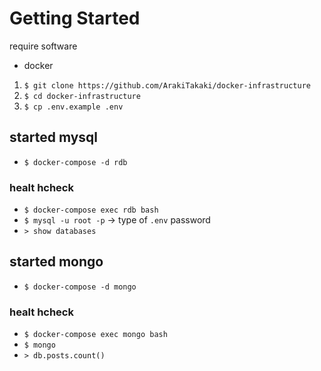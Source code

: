 # Getting Started

require software
- docker


1. `$ git clone https://github.com/ArakiTakaki/docker-infrastructure`
2. `$ cd docker-infrastructure`
3. `$ cp .env.example .env`

## started mysql

- `$ docker-compose -d rdb`

### healt hcheck

- `$ docker-compose exec rdb bash`
- `$ mysql -u root -p` -> type of `.env` password
- `> show databases`

## started mongo

- `$ docker-compose -d mongo`

### healt hcheck

- `$ docker-compose exec mongo bash`
- `$ mongo`
- `> db.posts.count()`
